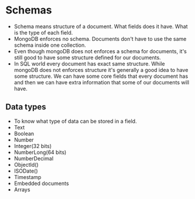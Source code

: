 # Schemas

- Schema means structure of a document. What fields does it have. What is the type of each field.
- MongoDB enforces no schema. Documents don't have to use the same schema inside one collection.
- Even though mongoDB does not enforces a schema for documents, it's still good to have some structure defined for our documents.
- In SQL world every document has exact same structure. While mongoDB does not enforces structure it's generally a good idea to have some structure. We can have some core fields that every document has and then we can have extra information that some of our documents will have.


## Data types

- To know what type of data can be stored in a field.
- Text
- Boolean
- Number
 - Integer(32 bits)
 - NumberLong(64 bits)
 - NumberDecimal
- ObjectId()
- ISODate()
- Timestamp
- Embedded documents
- Arrays
